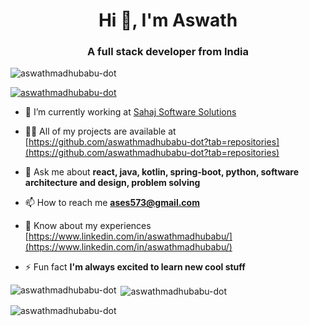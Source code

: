 <h1 align="center">Hi 👋, I'm Aswath</h1>
<h3 align="center">A full stack developer from India</h3>

<p align="left"> <img src="https://komarev.com/ghpvc/?username=aswathmadhubabu-dot&label=Profile%20views&color=0e75b6&style=flat" alt="aswathmadhubabu-dot" /> </p>

<p align="left"> <a href="https://github.com/ryo-ma/github-profile-trophy"><img src="https://github-profile-trophy.vercel.app/?username=aswathmadhubabu-dot" alt="aswathmadhubabu-dot" /></a> </p>

- 🔭 I’m currently working at [Sahaj Software Solutions](https://sahaj.ai/)

- 👨‍💻 All of my projects are available at [https://github.com/aswathmadhubabu-dot?tab=repositories](https://github.com/aswathmadhubabu-dot?tab=repositories)

- 💬 Ask me about **react, java, kotlin, spring-boot, python, software architecture and design, problem solving**

- 📫 How to reach me **ases573@gmail.com**

- 📄 Know about my experiences [https://www.linkedin.com/in/aswathmadhubabu/](https://www.linkedin.com/in/aswathmadhubabu/)

- ⚡ Fun fact **I'm always excited to learn new cool stuff**


<p><img align="left" src="https://github-readme-stats.vercel.app/api/top-langs?username=aswathmadhubabu-dot&show_icons=true&locale=en&layout=compact" alt="aswathmadhubabu-dot" /></p>

<p>&nbsp;<img align="center" src="https://github-readme-stats.vercel.app/api?username=aswathmadhubabu-dot&show_icons=true&locale=en" alt="aswathmadhubabu-dot" /></p>

<p><img align="center" src="https://github-readme-streak-stats.herokuapp.com/?user=aswathmadhubabu-dot&" alt="aswathmadhubabu-dot" /></p>

